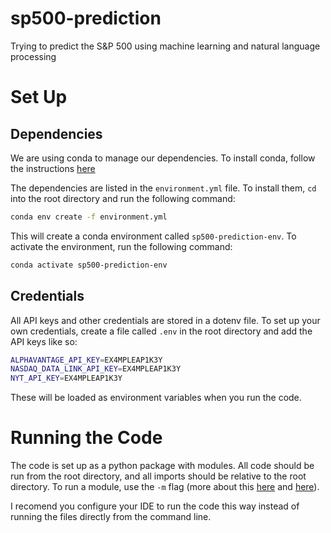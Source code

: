# sp500-prediction
Trying to predict the S&P 500 using machine learning and natural language processing


# Set Up

## Dependencies

We are using conda to manage our dependencies. To install conda, follow the instructions [here](https://docs.conda.io/en/latest/)

The dependencies are listed in the `environment.yml` file. To install them, `cd` into the root directory and run the following command:

```bash
conda env create -f environment.yml
```

This will create a conda environment called `sp500-prediction-env`. To activate the environment, run the following command:

```bash
conda activate sp500-prediction-env
```

## Credentials

All API keys and other credentials are stored in a dotenv file. To set up your own credentials, create a file called `.env` in the root directory and add the API keys like so:

```bash
ALPHAVANTAGE_API_KEY=EX4MPLEAP1K3Y
NASDAQ_DATA_LINK_API_KEY=EX4MPLEAP1K3Y
NYT_API_KEY=EX4MPLEAP1K3Y
```

These will be loaded as environment variables when you run the code.

# Running the Code

The code is set up as a python package with modules. All code should be run from the root directory, and all imports should be relative to the root directory. To run a module, use the `-m` flag (more about this [here](https://docs.python.org/3/using/cmdline.html#cmdoption-m) and [here](https://stackoverflow.com/questions/50821312/what-is-the-effect-of-using-python-m-pip-instead-of-just-pip#:~:text=More%20general%20comments%20about%20the%20%2Dm%2Dflag%20(Dec.%202022))).

I recomend you configure your IDE to run the code this way instead of running the files directly from the command line.

